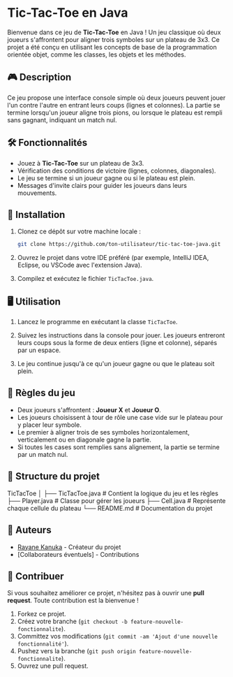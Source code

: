 # Tic-Tac-Toe en Java

Bienvenue dans ce jeu de **Tic-Tac-Toe** en Java ! Un jeu classique où deux joueurs s'affrontent pour aligner trois symboles sur un plateau de 3x3. Ce projet a été conçu en utilisant les concepts de base de la programmation orientée objet, comme les classes, les objets et les méthodes.

## 🎮 Description

Ce jeu propose une interface console simple où deux joueurs peuvent jouer l'un contre l'autre en entrant leurs coups (lignes et colonnes). La partie se termine lorsqu'un joueur aligne trois pions, ou lorsque le plateau est rempli sans gagnant, indiquant un match nul.

## 🛠️ Fonctionnalités

- Jouez à **Tic-Tac-Toe** sur un plateau de 3x3.
- Vérification des conditions de victoire (lignes, colonnes, diagonales).
- Le jeu se termine si un joueur gagne ou si le plateau est plein.
- Messages d'invite clairs pour guider les joueurs dans leurs mouvements.

## 🚀 Installation

1. Clonez ce dépôt sur votre machine locale :
    ```bash
    git clone https://github.com/ton-utilisateur/tic-tac-toe-java.git
    ```

2. Ouvrez le projet dans votre IDE préféré (par exemple, IntelliJ IDEA, Eclipse, ou VSCode avec l'extension Java).

3. Compilez et exécutez le fichier `TicTacToe.java`.

## 🖥️ Utilisation

1. Lancez le programme en exécutant la classe `TicTacToe`.
   
2. Suivez les instructions dans la console pour jouer. Les joueurs entreront leurs coups sous la forme de deux entiers (ligne et colonne), séparés par un espace.

3. Le jeu continue jusqu'à ce qu'un joueur gagne ou que le plateau soit plein.

## 📜 Règles du jeu

- Deux joueurs s'affrontent : **Joueur X** et **Joueur O**.
- Les joueurs choisissent à tour de rôle une case vide sur le plateau pour y placer leur symbole.
- Le premier à aligner trois de ses symboles horizontalement, verticalement ou en diagonale gagne la partie.
- Si toutes les cases sont remplies sans alignement, la partie se termine par un match nul.

## 📁 Structure du projet

TicTacToe │ 
├── TicTacToe.java # Contient la logique du jeu et les règles 
├── Player.java # Classe pour gérer les joueurs 
├── Cell.java # Représente chaque cellule du plateau 
└── README.md # Documentation du projet

## 👾 Auteurs

- [Rayane Kanuka](https://github.com/rayanekanuka) - Créateur du projet
- [Collaborateurs éventuels] - Contributions

## 💬 Contribuer

Si vous souhaitez améliorer ce projet, n'hésitez pas à ouvrir une **pull request**. Toute contribution est la bienvenue !

1. Forkez ce projet.
2. Créez votre branche (`git checkout -b feature-nouvelle-fonctionnalite`).
3. Committez vos modifications (`git commit -am 'Ajout d'une nouvelle fonctionnalité'`).
4. Pushez vers la branche (`git push origin feature-nouvelle-fonctionnalite`).
5. Ouvrez une pull request.